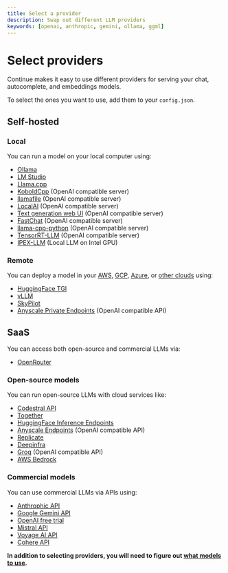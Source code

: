 ```yaml
---
title: Select a provider
description: Swap out different LLM providers
keywords: [openai, anthropic, gemini, ollama, ggml]
---
```


# Select providers

Continue makes it easy to use different providers for serving your chat, autocomplete, and embeddings models.

To select the ones you want to use, add them to your `config.json`.

## Self-hosted

### Local

You can run a model on your local computer using:

- [Ollama](../reference/Model%20Providers/ollama.md)
- [LM Studio](../reference/Model%20Providers/lmstudio.md)
- [Llama.cpp](../reference/Model%20Providers/llamacpp.md)
- [KoboldCpp](../reference/Model%20Providers/openai.md) (OpenAI compatible server)
- [llamafile](../reference/Model%20Providers/llamafile) (OpenAI compatible server)
- [LocalAI](../reference/Model%20Providers/openai.md) (OpenAI compatible server)
- [Text generation web UI](../reference/Model%20Providers/openai.md) (OpenAI compatible server)
- [FastChat](../reference/Model%20Providers/openai.md) (OpenAI compatible server)
- [llama-cpp-python](../reference/Model%20Providers/openai.md) (OpenAI compatible server)
- [TensorRT-LLM](https://github.com/NVIDIA/trt-llm-as-openai-windows?tab=readme-ov-file#examples) (OpenAI compatible server)
- [IPEX-LLM](../reference/Model%20Providers/ipex_llm.md) (Local LLM on Intel GPU)

### Remote

You can deploy a model in your [AWS](https://github.com/continuedev/deploy-os-code-llm#aws), [GCP](https://github.com/continuedev/deploy-os-code-llm#gcp), [Azure](https://github.com/continuedev/deploy-os-code-llm#azure), or [other clouds](https://github.com/continuedev/deploy-os-code-llm#others-2) using:

- [HuggingFace TGI](https://github.com/continuedev/deploy-os-code-llm#tgi)
- [vLLM](https://github.com/continuedev/deploy-os-code-llm#vllm)
- [SkyPilot](https://github.com/continuedev/deploy-os-code-llm#skypilot)
- [Anyscale Private Endpoints](https://github.com/continuedev/deploy-os-code-llm#anyscale-private-endpoints) (OpenAI compatible API)

## SaaS

You can access both open-source and commercial LLMs via:

- [OpenRouter](../reference/Model%20Providers/openrouter.md)

### Open-source models

You can run open-source LLMs with cloud services like:

- [Codestral API](../walkthroughs/set-up-codestral.md)
- [Together](../reference/Model%20Providers/togetherllm.md)
- [HuggingFace Inference Endpoints](../reference/Model%20Providers/huggingfaceinferenceapi.md)
- [Anyscale Endpoints](../reference/Model%20Providers/openai.md) (OpenAI compatible API)
- [Replicate](../reference/Model%20Providers/replicatellm.md)
- [Deepinfra](../reference/Model%20Providers/deepinfra.md)
- [Groq](../reference/Model%20Providers/openai.md) (OpenAI compatible API)
- [AWS Bedrock](../reference/Model%20Providers/bedrock.md)

### Commercial models

You can use commercial LLMs via APIs using:

- [Anthrophic API](../reference/Model%20Providers/anthropicllm.md)
- [Google Gemini API](../reference/Model%20Providers/googlegeminiapi.md)
- [OpenAI free trial](../reference/Model%20Providers/freetrial.md)
- [Mistral API](../reference/Model%20Providers/mistral.md)
- [Voyage AI API](../walkthroughs/codebase-embeddings.md#openai)
- [Cohere API](../reference/Model%20Providers/cohere.md)

**In addition to selecting providers, you will need to figure out [what models to use](./select-model.md).**
